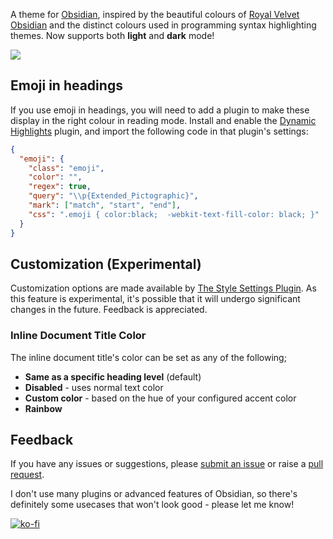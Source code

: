 A theme for [Obsidian](https://obsidian.md/), inspired by the beautiful colours of [Royal Velvet Obsidian](https://duckduckgo.com/?t=ffab&q=Mexican+Royal+Velvet+Obsidian&iax=images&ia=images) and the distinct colours used in programming syntax highlighting themes. Now supports both **light** and **dark** mode!

![](https://raw.githubusercontent.com/caro401/royal-velvet/HEAD/royal-velvet.png)

## Emoji in headings

If you use emoji in headings, you will need to add a plugin to make these display in the right colour in reading mode. Install and enable the [Dynamic Highlights](https://github.com/nothingislost/obsidian-dynamic-highlights) plugin, and import the following code in that plugin's settings:

```json
{
  "emoji": {
    "class": "emoji",
    "color": "",
    "regex": true,
    "query": "\\p{Extended_Pictographic}",
    "mark": ["match", "start", "end"],
    "css": ".emoji { color:black;  -webkit-text-fill-color: black; }"
  }
}
```

## Customization (Experimental)

Customization options are made available by [The Style Settings Plugin](https://github.com/mgmeyers/obsidian-style-settings). As this feature is experimental, it's possible that it will undergo significant changes in the future. Feedback is appreciated.

### Inline Document Title Color

The inline document title's color can be set as any of the following;

- **Same as a specific heading level** (default)
- **Disabled** - uses normal text color
- **Custom color** - based on the hue of your configured accent color
- **Rainbow**

## Feedback

If you have any issues or suggestions, please [submit an issue](https://github.com/caro401/royal-velvet/issues/new) or raise a [pull request](https://github.com/caro401/royal-velvet/pulls/).

I don't use many plugins or advanced features of Obsidian, so there's definitely some usecases that won't look good - please let me know!

[![ko-fi](https://ko-fi.com/img/githubbutton_sm.svg)](https://ko-fi.com/U6U7BUEZ6)